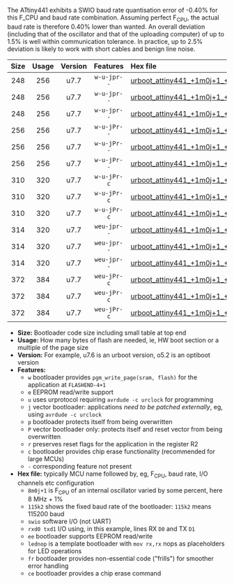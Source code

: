 The ATtiny441 exhibits a SWIO baud rate quantisation error of -0.40% for this F_CPU and baud rate combination. Assuming perfect F<sub>CPU</sub>, the actual baud rate is therefore 0.40% lower than wanted. An overall deviation (including that of the oscillator and that of the uploading computer) of up to 1.5% is well within communication tolerance. In practice, up to 2.5% deviation is likely to work with short cables and benign line noise.

|Size|Usage|Version|Features|Hex file|
|:-:|:-:|:-:|:-:|:--|
|248|256|u7.7|`w-u-jpr--`|[urboot_attiny441_+1m0j+1_+++1k2_swio_rxa2_txa1_lednop.hex](https://raw.githubusercontent.com/stefanrueger/urboot.hex/main/mcus/attiny441/internal_oscillator/fcpu_+1m0j+1/br_+++1k2/urboot_attiny441_+1m0j+1_+++1k2_swio_rxa2_txa1_lednop.hex)|
|248|256|u7.7|`w-u-jpr--`|[urboot_attiny441_+1m0j+1_+++1k2_swio_rxa4_txa5_lednop.hex](https://raw.githubusercontent.com/stefanrueger/urboot.hex/main/mcus/attiny441/internal_oscillator/fcpu_+1m0j+1/br_+++1k2/urboot_attiny441_+1m0j+1_+++1k2_swio_rxa4_txa5_lednop.hex)|
|248|256|u7.7|`w-u-jpr--`|[urboot_attiny441_+1m0j+1_+++1k2_swio_rxb2_txa7_lednop.hex](https://raw.githubusercontent.com/stefanrueger/urboot.hex/main/mcus/attiny441/internal_oscillator/fcpu_+1m0j+1/br_+++1k2/urboot_attiny441_+1m0j+1_+++1k2_swio_rxb2_txa7_lednop.hex)|
|256|256|u7.7|`w-u-jPr--`|[urboot_attiny441_+1m0j+1_+++1k2_swio_rxa2_txa1.hex](https://raw.githubusercontent.com/stefanrueger/urboot.hex/main/mcus/attiny441/internal_oscillator/fcpu_+1m0j+1/br_+++1k2/urboot_attiny441_+1m0j+1_+++1k2_swio_rxa2_txa1.hex)|
|256|256|u7.7|`w-u-jPr--`|[urboot_attiny441_+1m0j+1_+++1k2_swio_rxa4_txa5.hex](https://raw.githubusercontent.com/stefanrueger/urboot.hex/main/mcus/attiny441/internal_oscillator/fcpu_+1m0j+1/br_+++1k2/urboot_attiny441_+1m0j+1_+++1k2_swio_rxa4_txa5.hex)|
|256|256|u7.7|`w-u-jPr--`|[urboot_attiny441_+1m0j+1_+++1k2_swio_rxb2_txa7.hex](https://raw.githubusercontent.com/stefanrueger/urboot.hex/main/mcus/attiny441/internal_oscillator/fcpu_+1m0j+1/br_+++1k2/urboot_attiny441_+1m0j+1_+++1k2_swio_rxb2_txa7.hex)|
|310|320|u7.7|`w-u-jPr-c`|[urboot_attiny441_+1m0j+1_+++1k2_swio_rxa2_txa1_lednop_fr_ce.hex](https://raw.githubusercontent.com/stefanrueger/urboot.hex/main/mcus/attiny441/internal_oscillator/fcpu_+1m0j+1/br_+++1k2/urboot_attiny441_+1m0j+1_+++1k2_swio_rxa2_txa1_lednop_fr_ce.hex)|
|310|320|u7.7|`w-u-jPr-c`|[urboot_attiny441_+1m0j+1_+++1k2_swio_rxa4_txa5_lednop_fr_ce.hex](https://raw.githubusercontent.com/stefanrueger/urboot.hex/main/mcus/attiny441/internal_oscillator/fcpu_+1m0j+1/br_+++1k2/urboot_attiny441_+1m0j+1_+++1k2_swio_rxa4_txa5_lednop_fr_ce.hex)|
|310|320|u7.7|`w-u-jPr-c`|[urboot_attiny441_+1m0j+1_+++1k2_swio_rxb2_txa7_lednop_fr_ce.hex](https://raw.githubusercontent.com/stefanrueger/urboot.hex/main/mcus/attiny441/internal_oscillator/fcpu_+1m0j+1/br_+++1k2/urboot_attiny441_+1m0j+1_+++1k2_swio_rxb2_txa7_lednop_fr_ce.hex)|
|314|320|u7.7|`weu-jpr--`|[urboot_attiny441_+1m0j+1_+++1k2_swio_rxa2_txa1_ee_lednop.hex](https://raw.githubusercontent.com/stefanrueger/urboot.hex/main/mcus/attiny441/internal_oscillator/fcpu_+1m0j+1/br_+++1k2/urboot_attiny441_+1m0j+1_+++1k2_swio_rxa2_txa1_ee_lednop.hex)|
|314|320|u7.7|`weu-jpr--`|[urboot_attiny441_+1m0j+1_+++1k2_swio_rxa4_txa5_ee_lednop.hex](https://raw.githubusercontent.com/stefanrueger/urboot.hex/main/mcus/attiny441/internal_oscillator/fcpu_+1m0j+1/br_+++1k2/urboot_attiny441_+1m0j+1_+++1k2_swio_rxa4_txa5_ee_lednop.hex)|
|314|320|u7.7|`weu-jpr--`|[urboot_attiny441_+1m0j+1_+++1k2_swio_rxb2_txa7_ee_lednop.hex](https://raw.githubusercontent.com/stefanrueger/urboot.hex/main/mcus/attiny441/internal_oscillator/fcpu_+1m0j+1/br_+++1k2/urboot_attiny441_+1m0j+1_+++1k2_swio_rxb2_txa7_ee_lednop.hex)|
|372|384|u7.7|`weu-jPr-c`|[urboot_attiny441_+1m0j+1_+++1k2_swio_rxa2_txa1_ee_lednop_fr_ce.hex](https://raw.githubusercontent.com/stefanrueger/urboot.hex/main/mcus/attiny441/internal_oscillator/fcpu_+1m0j+1/br_+++1k2/urboot_attiny441_+1m0j+1_+++1k2_swio_rxa2_txa1_ee_lednop_fr_ce.hex)|
|372|384|u7.7|`weu-jPr-c`|[urboot_attiny441_+1m0j+1_+++1k2_swio_rxa4_txa5_ee_lednop_fr_ce.hex](https://raw.githubusercontent.com/stefanrueger/urboot.hex/main/mcus/attiny441/internal_oscillator/fcpu_+1m0j+1/br_+++1k2/urboot_attiny441_+1m0j+1_+++1k2_swio_rxa4_txa5_ee_lednop_fr_ce.hex)|
|372|384|u7.7|`weu-jPr-c`|[urboot_attiny441_+1m0j+1_+++1k2_swio_rxb2_txa7_ee_lednop_fr_ce.hex](https://raw.githubusercontent.com/stefanrueger/urboot.hex/main/mcus/attiny441/internal_oscillator/fcpu_+1m0j+1/br_+++1k2/urboot_attiny441_+1m0j+1_+++1k2_swio_rxb2_txa7_ee_lednop_fr_ce.hex)|

- **Size:** Bootloader code size including small table at top end
- **Usage:** How many bytes of flash are needed, ie, HW boot section or a multiple of the page size
- **Version:** For example, u7.6 is an urboot version, o5.2 is an optiboot version
- **Features:**
  + `w` bootloader provides `pgm_write_page(sram, flash)` for the application at `FLASHEND-4+1`
  + `e` EEPROM read/write support
  + `u` uses urprotocol requiring `avrdude -c urclock` for programming
  + `j` vector bootloader: applications *need to be patched externally*, eg, using `avrdude -c urclock`
  + `p` bootloader protects itself from being overwritten
  + `P` vector bootloader only: protects itself and reset vector from being overwritten
  + `r` preserves reset flags for the application in the register R2
  + `c` bootloader provides chip erase functionality (recommended for large MCUs)
  + `-` corresponding feature not present
- **Hex file:** typically MCU name followed by, eg, F<sub>CPU</sub>, baud rate, I/O channels etc configuration
  + `8m0j+1` is F<sub>CPU</sub> of an internal oscillator varied by some percent, here 8 MHz + 1%
  + `115k2` shows the fixed baud rate of the bootloader: `115k2` means 115200 baud
  + `swio` software I/O (not UART)
  + `rxd0 txd1` I/O using, in this example, lines RX `D0` and TX `D1`
  + `ee` bootloader supports EEPROM read/write
  + `lednop` is a template bootloader with `mov rx,rx` nops as placeholders for LED operations
  + `fr` bootloader provides non-essential code ("frills") for smoother error handling
  + `ce` bootloader provides a chip erase command
